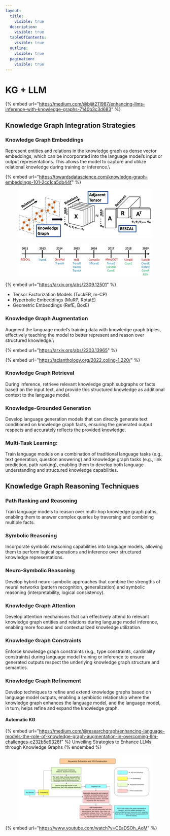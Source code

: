 ```yaml
---
layout:
  title:
    visible: true
  description:
    visible: true
  tableOfContents:
    visible: true
  outline:
    visible: true
  pagination:
    visible: true
---
```


# KG + LLM

{% embed url="https://medium.com/@bijit211987/enhancing-llms-inference-with-knowledge-graphs-7140b3c3d683" %}

## Knowledge Graph Integration Strategies

### Knowledge Graph Embeddings

Represent entities and relations in the knowledge graph as dense vector embeddings, which can be incorporated into the language model’s input or output representations. This allows the model to capture and utilize relational knowledge during training or inference.\


{% embed url="https://towardsdatascience.com/knowledge-graph-embeddings-101-2cc1ca5db44f" %}

<figure><img src=".gitbook/assets/image (4).png" alt=""><figcaption></figcaption></figure>

<figure><img src=".gitbook/assets/image (6).png" alt=""><figcaption></figcaption></figure>

{% embed url="https://arxiv.org/abs/2309.12501" %}

* Tensor Factorization Models (TuckER, m-CP)&#x20;
* Hyperbolic Embeddings (MuRP, RotatE)
* Geometric Embeddings (RefE, BoxE)

### Knowledge Graph Augmentation

Augment the language model’s training data with knowledge graph triples, effectively teaching the model to better represent and reason over structured knowledge.\


{% embed url="https://arxiv.org/abs/2203.13965" %}

{% embed url="https://aclanthology.org/2022.coling-1.220/" %}

### Knowledge Graph Retrieval

During inference, retrieve relevant knowledge graph subgraphs or facts based on the input text, and provide this structured knowledge as additional context to the language model.

### Knowledge-Grounded Generation

Develop language generation models that can directly generate text conditioned on knowledge graph facts, ensuring the generated output respects and accurately reflects the provided knowledge.

### Multi-Task Learning:

&#x20;Train language models on a combination of traditional language tasks (e.g., text generation, question answering) and knowledge graph tasks (e.g., link prediction, path ranking), enabling them to develop both language understanding and structured knowledge capabilities.

## Knowledge Graph Reasoning Techniques <a href="#id-948d" id="id-948d"></a>

### Path Ranking and Reasoning

Train language models to reason over multi-hop knowledge graph paths, enabling them to answer complex queries by traversing and combining multiple facts.

### Symbolic Reasoning

Incorporate symbolic reasoning capabilities into language models, allowing them to perform logical operations and inference over structured knowledge representations.

### Neuro-Symbolic Reasoning

Develop hybrid neuro-symbolic approaches that combine the strengths of neural networks (pattern recognition, generalization) and symbolic reasoning (interpretability, logical consistency).

### Knowledge Graph Attention

Develop attention mechanisms that can effectively attend to relevant knowledge graph entities and relations during language model inference, enabling more focused and contextualized knowledge utilization.

### Knowledge Graph Constraints

Enforce knowledge graph constraints (e.g., type constraints, cardinality constraints) during language model training or inference to ensure generated outputs respect the underlying knowledge graph structure and semantics.

### Knowledge Graph Refinement

Develop techniques to refine and extend knowledge graphs based on language model outputs, enabling a symbiotic relationship where the knowledge graph enhances the language model, and the language model, in turn, helps refine and expand the knowledge graph.

#### Automatic KG

{% embed url="https://medium.com/@researchgraph/enhancing-language-models-the-role-of-knowledge-graph-augmentation-in-overcoming-llm-challenges-c232b5e9328f" %}
Unveiling Strategies to Enhance LLMs through Knowledge Graphs
{% endembed %}

<figure><img src=".gitbook/assets/image (7).png" alt=""><figcaption></figcaption></figure>



{% embed url="https://www.youtube.com/watch?v=CEaDSOh_AoM" %}
